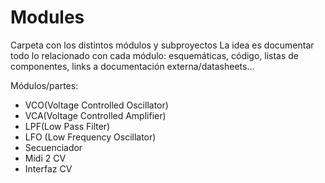 # Modules

Carpeta con los distintos módulos y subproyectos
La idea es documentar todo lo relacionado con cada módulo: esquemáticas, código, listas de componentes, links a documentación externa/datasheets...

Módulos/partes:
  - VCO(Voltage Controlled Oscillator) 
  - VCA(Voltage Controlled Amplifier)
  - LPF(Low Pass Filter)
  - LFO (Low Frequency Oscillator)
  - Secuenciador
  - Midi 2 CV
  - Interfaz CV
